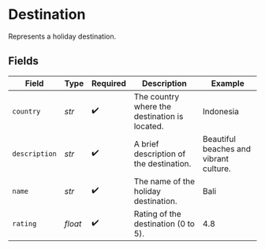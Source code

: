 # Destination

Represents a holiday destination.


## Fields

| Field                                         | Type                                          | Required                                      | Description                                   | Example                                       |
| --------------------------------------------- | --------------------------------------------- | --------------------------------------------- | --------------------------------------------- | --------------------------------------------- |
| `country`                                     | *str*                                         | :heavy_check_mark:                            | The country where the destination is located. | Indonesia                                     |
| `description`                                 | *str*                                         | :heavy_check_mark:                            | A brief description of the destination.       | Beautiful beaches and vibrant culture.        |
| `name`                                        | *str*                                         | :heavy_check_mark:                            | The name of the holiday destination.          | Bali                                          |
| `rating`                                      | *float*                                       | :heavy_check_mark:                            | Rating of the destination (0 to 5).           | 4.8                                           |